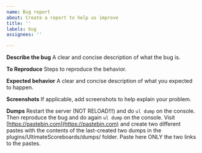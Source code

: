 ```yaml
---
name: Bug report
about: Create a report to help us improve
title: ''
labels: bug
assignees: ''

---
```


**Describe the bug**
A clear and concise description of what the bug is.

**To Reproduce**
Steps to reproduce the behavior.

**Expected behavior**
A clear and concise description of what you expected to happen.

**Screenshots**
If applicable, add screenshots to help explain your problem.

**Dumps**
Restart the server (NOT RELOAD!!!) and do `ul dump` on the console. Then reproduce the bug and do again `ul dump` on the console. Visit [https://pastebin.com](https://pastebin.com) and create two different pastes with the contents of the last-created two dumps in the plugins/UltimateScoreboards/dumps/ folder. Paste here ONLY the two links to the pastes.
